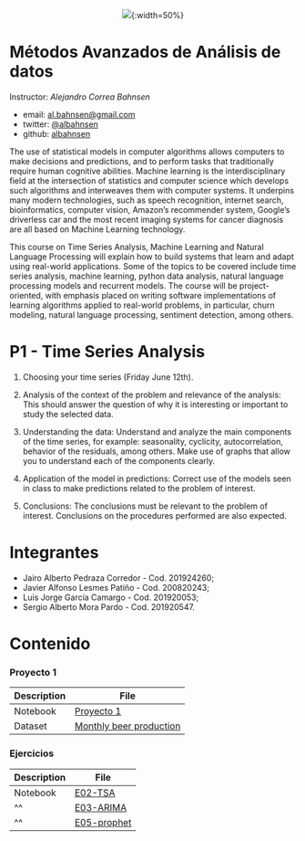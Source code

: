 <center>

![](https://uniandes.edu.co/sites/default/files/logo-uniandes.png){:width=50%}

</center>

# Métodos Avanzados de Análisis de datos

Instructor: *Alejandro Correa Bahnsen*

* email: [al.bahnsen@gmail.com](mailto:al.bahnsen@gmail.com)
* twitter: [@albahnsen](https://twitter.com/albahnsen)
* github: [albahnsen](https://github.com/albahnsen)

The use of statistical models in computer algorithms allows computers to make decisions and predictions, and to perform tasks that traditionally require human cognitive abilities. Machine learning is the interdisciplinary field at the intersection of statistics and computer science which develops such algorithms and interweaves them with computer systems. It underpins many modern technologies, such as speech recognition, internet search, bioinformatics, computer vision, Amazon’s recommender system, Google’s driverless car and the most recent imaging systems for cancer diagnosis are all based on Machine Learning technology.

This course on Time Series Analysis, Machine Learning and Natural Language Processing will explain how to build systems that learn and adapt using real-world applications. Some of the topics to be covered include time series analysis, machine learning, python data analysis, natural language processing models and recurrent models. The course will be project-oriented, with emphasis placed on writing software implementations of learning algorithms applied to real-world problems, in particular, churn modeling, natural language processing, sentiment detection, among others.

# P1 - Time Series Analysis

1. Choosing your time series (Friday June 12th).

2. Analysis of the context of the problem and relevance of the analysis: This should answer the question of why it is interesting or important to study the selected data.

3. Understanding the data: Understand and analyze the main components of the time series, for example: seasonality, cyclicity, autocorrelation, behavior of the residuals, among others. Make use of graphs that allow you to understand each of the components clearly.

4. Application of the model in predictions: Correct use of the models seen in class to make predictions related to the problem of interest.

5. Conclusions: The conclusions must be relevant to the problem of interest. Conclusions on the procedures performed are also expected.

# Integrantes

* Jairo Alberto Pedraza Corredor - Cod. 201924260;
* Javier Alfonso Lesmes Patiño - Cod. 200820243;
* Luis Jorge García Camargo - Cod. 201920053;
* Sergio Alberto Mora Pardo - Cod. 201920547.

# Contenido
### Proyecto 1

|Description|File|
|----|--------|
|Notebook|[Proyecto 1](https://github.com/sergiomora03/AdvancedMethodsDataAnalysis/blob/master/notebooks/Proyecto_1_M%C3%A9todos_de_An%C3%A1lisis_Avanzados.ipynb)|
|Dataset|[Monthly beer production](https://github.com/sergiomora03/AdvancedMethodsDataAnalysis/blob/master/dataset/datasets_56102_107707_monthly-beer-production-in-austr.csv)|

### Ejercicios

|Description|File|
|-----------|----|
|Notebook   | [E02-TSA](https://github.com/sergiomora03/AdvancedMethodsDataAnalysis/blob/master/Excercises/E02-TSA.ipynb)          |
|^^         | [E03-ARIMA](https://github.com/sergiomora03/AdvancedMethodsDataAnalysis/blob/master/Excercises/E03-ARIMA_grupo.ipynb)|
|^^         | [E05-prophet](https://github.com/sergiomora03/AdvancedMethodsDataAnalysis/blob/master/Excercises/E05-prophet.ipynb)  |
